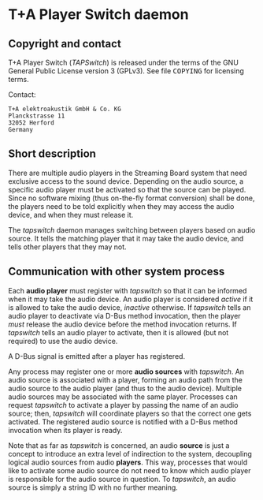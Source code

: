 # T+A Player Switch daemon

## Copyright and contact

T+A Player Switch (_TAPSwitch_) is released under the terms of the GNU General
Public License version 3 (GPLv3). See file <tt>COPYING</tt> for licensing
terms.

Contact:

    T+A elektroakustik GmbH & Co. KG
    Planckstrasse 11
    32052 Herford
    Germany

## Short description

There are multiple audio players in the Streaming Board system that need
exclusive access to the sound device. Depending on the audio source, a specific
audio player must be activated so that the source can be played. Since no
software mixing (thus on-the-fly format conversion) shall be done, the players
need to be told explicitly when they may access the audio device, and when
they must release it.

The _tapswitch_ daemon manages switching between players based on audio source.
It tells the matching player that it may take the audio device, and tells other
players that they may not.

## Communication with other system process

Each **audio player** must register with _tapswitch_ so that it can be informed
when it may take the audio device. An audio player is considered _active_ if it
is allowed to take the audio device, _inactive_ otherwise. If _tapswitch_ tells
an audio player to deactivate via D-Bus method invocation, then the player
_must_ release the audio device before the method invocation returns. If
_tapswitch_ tells an audio player to activate, then it is allowed (but not
required) to use the audio device.

A D-Bus signal is emitted after a player has registered.

Any process may register one or more **audio sources** with _tapswitch_. An
audio source is associated with a player, forming an audio path from the
audio source to the audio player (and thus to the audio device).
Multiple audio sources may be associated with the same player.
Processes can request _tapswitch_ to activate a player by passing the name of
an audio source; then, _tapswitch_ will coordinate players so that the correct
one gets activated. The registered audio source is notified with a D-Bus method
invocation when its player is ready.

Note that as far as _tapswitch_ is concerned, an audio **source** is just a
concept to introduce an extra level of indirection to the system, decoupling
logical audio sources from audio **players**. This way, processes that would
like to activate some audio source do not need to know which audio player is
responsible for the audio source in question. To _tapswitch_, an audio source
is simply a string ID with no further meaning.
